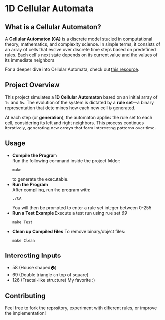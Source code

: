 # 1D Cellular Automata

## What is a Cellular Automaton?
A **Cellular Automaton (CA)** is a discrete model studied in computational theory, mathematics, and complexity science. In simple terms, it consists of an array of cells that evolve over discrete time steps based on predefined rules. Each cell's next state depends on its current value and the values of its immediate neighbors.

For a deeper dive into Cellular Automata, check out [this resource](https://mathworld.wolfram.com/CellularAutomaton.html).

## Project Overview
This project simulates a **1D Cellular Automaton** based on an initial array of `1s` and `0s`. The evolution of the system is dictated by a **rule set**—a binary representation that determines how each new cell is generated.

At each step (or **generation**), the automaton applies the rule set to each cell, considering its left and right neighbors. This process continues iteratively, generating new arrays that form interesting patterns over time.

## Usage

 - **Compile the Program**  
   Run the following command inside the project folder:  
   ```
   make
   ```
   to generate the executable.
 - **Run the Program**  
   After compiling, run the program with:  
   ```
   ./CA
   ```
   You will then be prompted to enter a rule set integer between 0-255
 - **Run a Test Example**
	Execute a test run using rule set *69*
	```
	make Test
	``` 
 - **Clean up Compiled Files**
	To remove binary/object files:
	```
	make Clean
	```
## Interesting Inputs
 - 58 (House shaped🏠)
 - 69 (Double triangle on top of square)
 - 126 (Fractal-like structure) My favorite :)

## Contributing

Feel free to fork the repository, experiment with different rules, or improve the implementation!
